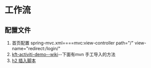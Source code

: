 # 工作流

## 配置文件
1. 首页配置 spring-mvc.xml====mvc:view-controller path="/" view-name="redirect:/login/" 
2. [kft-activiti-demo--wiki](https://github.com/henryyan/kft-activiti-demo/wiki)--下面有mvn 手工导入的方法
3. [h2 插入脚本](https://github.com/henryyan/kft-activiti-demo/blob/master/src/main/resources/sql/h2/data.sql)
